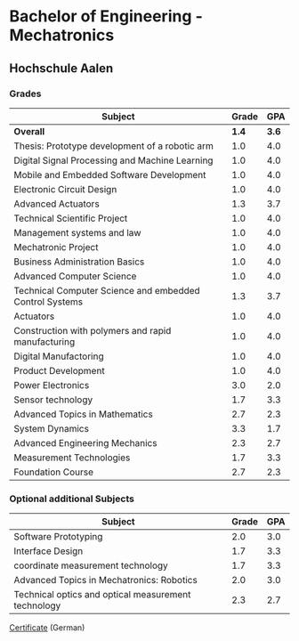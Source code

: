 # Bachelor of Engineering - Mechatronics

## Hochschule Aalen

### Grades

| Subject                                                 | Grade   | GPA     |
| ------------------------------------------------------- | ------- | ------- |
| **Overall**                                             | **1.4** | **3.6** |
| Thesis: Prototype development of a robotic arm          | 1.0     | 4.0     |
| Digital Signal Processing and Machine Learning          | 1.0     | 4.0     |
| Mobile and Embedded Software Development                | 1.0     | 4.0     |
| Electronic Circuit Design                               | 1.0     | 4.0     |
| Advanced Actuators                                      | 1.3     | 3.7     |
| Technical Scientific Project                            | 1.0     | 4.0     |
| Management systems and law                              | 1.0     | 4.0     |
| Mechatronic Project                                     | 1.0     | 4.0     |
| Business Administration Basics                          | 1.0     | 4.0     |
| Advanced Computer Science                               | 1.0     | 4.0     |
| Technical Computer Science and embedded Control Systems | 1.3     | 3.7     |
| Actuators                                               | 1.0     | 4.0     |
| Construction with polymers and rapid manufacturing      | 1.0     | 4.0     |
| Digital Manufactoring                                   | 1.0     | 4.0     |
| Product Development                                     | 1.0     | 4.0     |
| Power Electronics                                       | 3.0     | 2.0     |
| Sensor technology                                       | 1.7     | 3.3     |
| Advanced Topics in Mathematics                          | 2.7     | 2.3     |
| System Dynamics                                         | 3.3     | 1.7     |
| Advanced Engineering Mechanics                          | 2.3     | 2.7     |
| Measurement Technologies                                | 1.7     | 3.3     |
| Foundation Course                                       | 2.7     | 2.3     |

### Optional additional Subjects

| Subject                                             | Grade | GPA |
| --------------------------------------------------- | ----- | --- |
| Software Prototyping                                | 2.0   | 3.0 |
| Interface Design                                    | 1.7   | 3.3 |
| coordinate measurement technology                   | 1.7   | 3.3 |
| Advanced Topics in Mechatronics: Robotics           | 2.0   | 3.0 |
| Technical optics and optical measurement technology | 2.3   | 2.7 |

[Certificate](/files/Bachelorzeugnis.pdf) (German)
